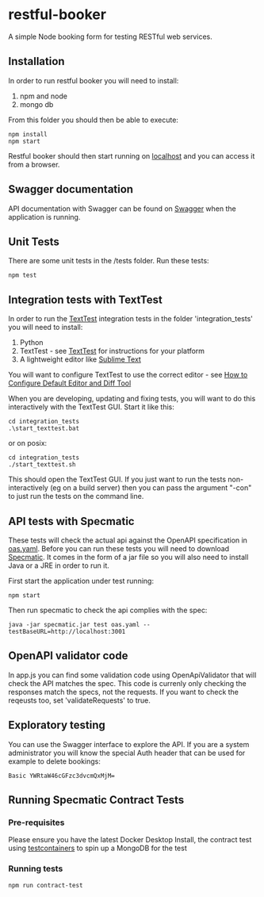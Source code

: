 # restful-booker
A simple Node booking form for testing RESTful web services.

## Installation
In order to run restful booker you will need to install:
1. npm and node
2. mongo db

From this folder you should then be able to execute:

    npm install
    npm start

Restful booker should then start running on [localhost](https://localhost:3001/) and you can access it from a browser.

## Swagger documentation
API documentation with Swagger can be found on [Swagger](https://localhost:3001/api-docs) when the application is running.

## Unit Tests
There are some unit tests in the /tests folder. Run these tests:

    npm test

## Integration tests with TextTest
In order to run the [TextTest](https://texttest.org) integration tests in the folder 'integration_tests'
you will need to install:

1. Python
2. TextTest - see  [TextTest](https://texttest.org) for instructions for your platform
3. A lightweight editor like [Sublime Text](https://www.sublimetext.com/download)

You will want to configure TextTest to use the correct editor - see [How to Configure Default Editor and Diff Tool](https://texttest.org/how_to_guides/configure_editor.html)

When you are developing, updating and fixing tests, you will want to do this interactively with the TextTest GUI. Start it like this:

    cd integration_tests
    .\start_texttest.bat

or on posix:

    cd integration_tests
    ./start_texttest.sh

This should open the TextTest GUI. If you just want to run the tests non-interactively (eg on a build server) then you can pass the argument "-con" to just run the tests on the command line.

## API tests with Specmatic
These tests will check the actual api against the OpenAPI specification in [oas.yaml](oas.yaml). Before you can run these tests you will need to download [Specmatic](https://specmatic.in/). It comes in the form of a jar file so you will also need to install Java or a JRE in order to run it.

First start the application under test running:

    npm start

Then run specmatic to check the api complies with the spec:

    java -jar specmatic.jar test oas.yaml --testBaseURL=http://localhost:3001

## OpenAPI validator code
In app.js you can find some validation code using OpenApiValidator that will check the API matches the spec. This code is currenly only checking the responses match the specs, not the requests. If you want to check the reqeusts too, set 'validateRequests' to true.

## Exploratory testing
You can use the Swagger interface to explore the API. If you are a system administrator you will know the special Auth header that can be used for example to delete bookings:

    Basic YWRtaW46cGFzc3dvcmQxMjM=

## Running Specmatic Contract Tests

### Pre-requisites

Please ensure you have the latest Docker Desktop Install, the contract test using [testcontainers](testcontainers.org) to spin up a MongoDB for the test

### Running tests

    npm run contract-test
